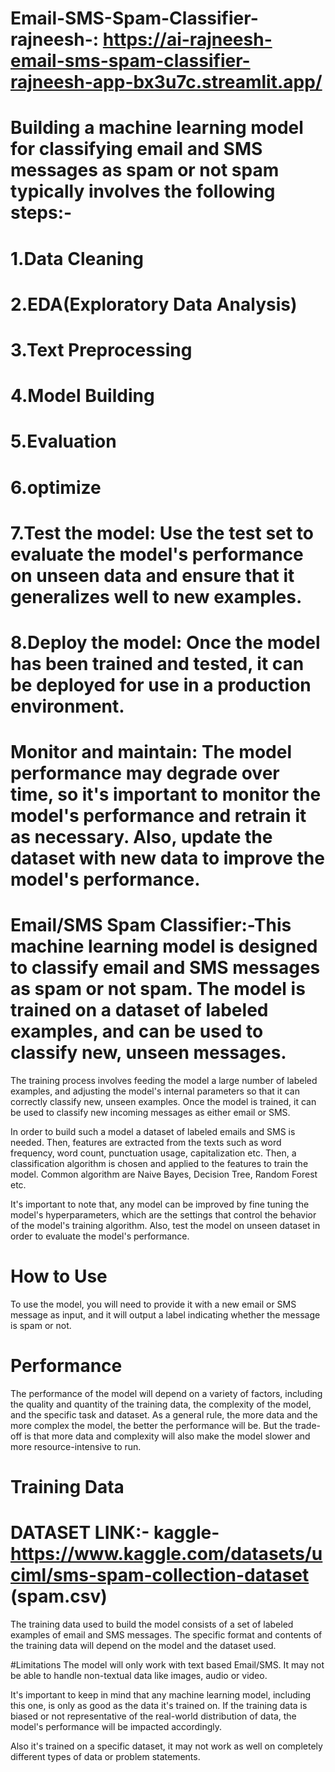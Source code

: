 # Email-SMS-Spam-Classifier-rajneesh-: https://ai-rajneesh-email-sms-spam-classifier-rajneesh-app-bx3u7c.streamlit.app/

# Building a machine learning model for classifying email and SMS messages as spam or not spam typically involves the following steps:-
# 1.Data Cleaning
# 2.EDA(Exploratory Data Analysis)
# 3.Text Preprocessing
# 4.Model Building
# 5.Evaluation
# 6.optimize
# 7.Test the model: Use the test set to evaluate the model's performance on unseen data and ensure that it generalizes well to new examples.
# 8.Deploy the model: Once the model has been trained and tested, it can be deployed for use in a production environment.
# Monitor and maintain: The model performance may degrade over time, so it's important to monitor the model's performance and retrain it as necessary. Also, update the dataset with new data to improve the model's performance.

# Email/SMS Spam Classifier:-This machine learning model is designed to classify email and SMS messages as spam or not spam. The model is trained on a dataset of labeled examples, and can be used to classify new, unseen messages.

The training process involves feeding the model a large number of labeled examples, and adjusting the model's internal parameters so that it can correctly classify new, unseen examples. Once the model is trained, it can be used to classify new incoming messages as either email or SMS.

In order to build such a model a dataset of labeled emails and SMS is needed. Then, features are extracted from the texts such as word frequency, word count, punctuation usage, capitalization etc. Then, a classification algorithm is chosen and applied to the features to train the model. Common algorithm are Naive Bayes, Decision Tree, Random Forest etc.

It's important to note that, any model can be improved by fine tuning the model's hyperparameters, which are the settings that control the behavior of the model's training algorithm. Also, test the model on unseen dataset in order to evaluate the model's performance.

# How to Use
To use the model, you will need to provide it with a new email or SMS message as input, and it will output a label indicating whether the message is spam or not. 

# Performance
The performance of the model will depend on a variety of factors, including the quality and quantity of the training data, the complexity of the model, and the specific task and dataset. As a general rule, the more data and the more complex the model, the better the performance will be. But the trade-off is that more data and complexity will also make the model slower and more resource-intensive to run.

# Training Data 
# DATASET LINK:- kaggle- https://www.kaggle.com/datasets/uciml/sms-spam-collection-dataset (spam.csv)
The training data used to build the model consists of a set of labeled examples of email and SMS messages. The specific format and contents of the training data will depend on the model and the dataset used. 

#Limitations
The model will only work with text based Email/SMS. It may not be able to handle non-textual data like images, audio or video.

It's important to keep in mind that any machine learning model, including this one, is only as good as the data it's trained on. If the training data is biased or not representative of the real-world distribution of data, the model's performance will be impacted accordingly.

Also it's trained on a specific dataset, it may not work as well on completely different types of data or problem statements.




